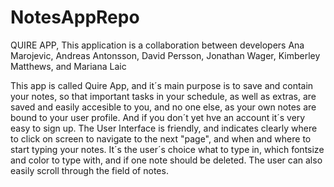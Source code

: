 # NotesAppRepo

QUIRE APP, 
This application is a collaboration between developers Ana Marojevic, Andreas Antonsson, David Persson, Jonathan Wager, Kimberley Matthews, and Mariana Laic

This app is called Quire App, and it´s main purpose is to save and contain your notes, so that important tasks in your schedule, as well as extras, 
are saved and easily accesible to you, and no one else, as your own notes are bound to your user profile. 
And if you don´t yet hve an account it´s very easy to sign up. 
The User Interface is friendly, and indicates clearly where to click on screen to navigate to the next "page", and when and where to start typing your notes. 
It´s the user´s choice what to type in, which fontsize and color to type with, and if one note should be deleted. 
The user can also easily scroll through the field of notes. 
